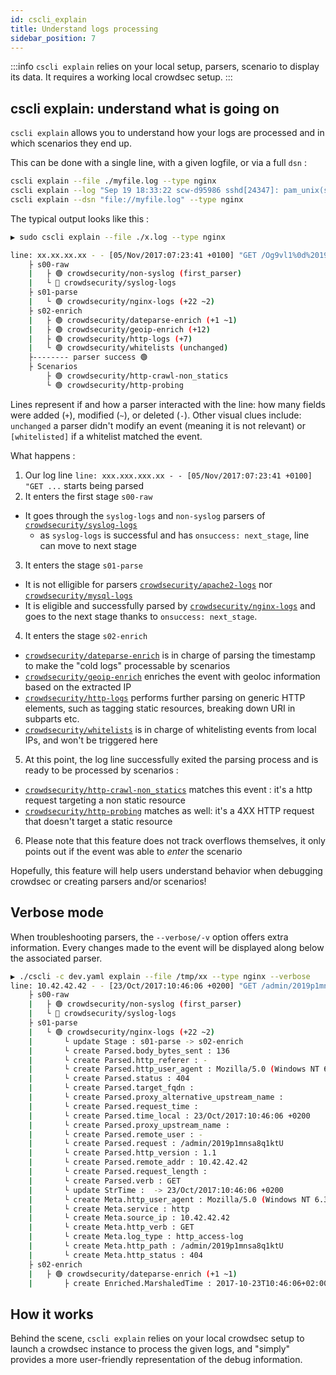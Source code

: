```yaml
---
id: cscli_explain
title: Understand logs processing
sidebar_position: 7
---
```


:::info
`cscli explain` relies on your local setup, parsers, scenario to display its data. It requires a working local crowdsec setup.
:::


## cscli explain: understand what is going on

`cscli explain` allows you to understand how your logs are processed and in which scenarios they end up.


This can be done with a single line, with a given logfile, or via a full `dsn` :

```bash
cscli explain --file ./myfile.log --type nginx 
cscli explain --log "Sep 19 18:33:22 scw-d95986 sshd[24347]: pam_unix(sshd:auth): authentication failure; logname= uid=0 euid=0 tty=ssh ruser= rhost=1.2.3.4" --type syslog
cscli explain --dsn "file://myfile.log" --type nginx
```

The typical output looks like this :

```bash
▶ sudo cscli explain --file ./x.log --type nginx 

line: xx.xx.xx.xx - - [05/Nov/2017:07:23:41 +0100] "GET /Og9vl1%0d%2019s58%3Atest HTTP/1.1" 404 136 "-" "Mozilla/5.0 (Windows NT 6.3; WOW64; Trident/7.0; rv:11.0) like Gecko" "-"
	├ s00-raw
	|	├ 🟢 crowdsecurity/non-syslog (first_parser)
	|	└ 🔴 crowdsecurity/syslog-logs
	├ s01-parse
	|	└ 🟢 crowdsecurity/nginx-logs (+22 ~2)
	├ s02-enrich
	|	├ 🟢 crowdsecurity/dateparse-enrich (+1 ~1)
	|	├ 🟢 crowdsecurity/geoip-enrich (+12)
	|	├ 🟢 crowdsecurity/http-logs (+7)
	|	└ 🟢 crowdsecurity/whitelists (unchanged)
	├-------- parser success 🟢
	├ Scenarios
		├ 🟢 crowdsecurity/http-crawl-non_statics
		└ 🟢 crowdsecurity/http-probing
```

Lines represent if and how a parser interacted with the line: how many fields were added (`+`), modified (`~`), or deleted (`-`).
Other visual clues include: `unchanged` a parser didn't modify an event (meaning it is not relevant) or `[whitelisted]` if a whitelist matched the event.

What happens :
 1. Our log line `line: xxx.xxx.xxx.xx - - [05/Nov/2017:07:23:41 +0100] "GET ...` starts being parsed
 2. It enters the first stage `s00-raw`
   - It goes through the `syslog-logs` and `non-syslog` parsers of [`crowdsecurity/syslog-logs`](https://hub.crowdsec.net/author/crowdsecurity/configurations/syslog-logs)
     - as `syslog-logs` is successful and has `onsuccess: next_stage`, line can move to next stage
 3. It enters the stage `s01-parse`
   - It is not elligible for parsers [`crowdsecurity/apache2-logs`](https://hub.crowdsec.net/author/crowdsecurity/configurations/apache2-logs) nor [`crowdsecurity/mysql-logs`](https://hub.crowdsec.net/author/crowdsecurity/configurations/mysql-logs)
   - It is eligible and successfully parsed by [`crowdsecurity/nginx-logs`](https://hub.crowdsec.net/author/crowdsecurity/configurations/nginx-logs) and goes to the next stage thanks to `onsuccess: next_stage`.
 4. It enters the stage `s02-enrich`
   - [`crowdsecurity/dateparse-enrich`](https://hub.crowdsec.net/author/crowdsecurity/configurations/dateparse-enrich) is in charge of parsing the timestamp to make the "cold logs" processable by scenarios
   - [`crowdsecurity/geoip-enrich`](https://hub.crowdsec.net/author/crowdsecurity/configurations/geoip-enrich) enriches the event with geoloc information based on the extracted IP
   - [`crowdsecurity/http-logs`](https://hub.crowdsec.net/author/crowdsecurity/configurations/http-logs) performs further parsing on generic HTTP elements, such as tagging static resources, breaking down URI in subparts etc.
   - [`crowdsecurity/whitelists`](https://hub.crowdsec.net/author/crowdsecurity/configurations/whitelists) is in charge of whitelisting events from local IPs, and won't be triggered here

 5. At this point, the log line successfully exited the parsing process and is ready to be processed by scenarios :
 - [`crowdsecurity/http-crawl-non_statics`](https://hub.crowdsec.net/author/crowdsecurity/configurations/http-crawl-non_statics) matches this event : it's a http request targeting a non static resource
 - [`crowdsecurity/http-probing`](https://hub.crowdsec.net/author/crowdsecurity/configurations/http-probing) matches as well: it's a 4XX HTTP request that doesn't target a static resource

 6. Please note that this feature does not track overflows themselves, it only points out if the event was able to *enter* the scenario

Hopefully, this feature will help users understand behavior when debugging crowdsec or creating parsers and/or scenarios!


## Verbose mode

When troubleshooting parsers, the `--verbose/-v` option offers extra information. Every changes made to the event will be displayed along below the associated parser.

```bash
▶ ./cscli -c dev.yaml explain --file /tmp/xx --type nginx --verbose
line: 10.42.42.42 - - [23/Oct/2017:10:46:06 +0200] "GET /admin/2019p1mnsa8q1ktU HTTP/1.1" 404 136 "-" "Mozilla/5.0 (Windows NT 6.3; WOW64; Trident/7.0; rv:11.0) like Gecko (Wallarm DirBuster)" "-"
	├ s00-raw
	|	├ 🟢 crowdsecurity/non-syslog (first_parser)
	|	└ 🔴 crowdsecurity/syslog-logs
	├ s01-parse
	|	└ 🟢 crowdsecurity/nginx-logs (+22 ~2)
	|		└ update Stage : s01-parse -> s02-enrich
	|		└ create Parsed.body_bytes_sent : 136
	|		└ create Parsed.http_referer : -
	|		└ create Parsed.http_user_agent : Mozilla/5.0 (Windows NT 6.3; WOW64; Trident/7.0; rv:11.0) like Gecko (Wallarm DirBuster)
	|		└ create Parsed.status : 404
	|		└ create Parsed.target_fqdn : 
	|		└ create Parsed.proxy_alternative_upstream_name : 
	|		└ create Parsed.request_time : 
	|		└ create Parsed.time_local : 23/Oct/2017:10:46:06 +0200
	|		└ create Parsed.proxy_upstream_name : 
	|		└ create Parsed.remote_user : -
	|		└ create Parsed.request : /admin/2019p1mnsa8q1ktU
	|		└ create Parsed.http_version : 1.1
	|		└ create Parsed.remote_addr : 10.42.42.42
	|		└ create Parsed.request_length : 
	|		└ create Parsed.verb : GET
	|		└ update StrTime :  -> 23/Oct/2017:10:46:06 +0200
	|		└ create Meta.http_user_agent : Mozilla/5.0 (Windows NT 6.3; WOW64; Trident/7.0; rv:11.0) like Gecko (Wallarm DirBuster)
	|		└ create Meta.service : http
	|		└ create Meta.source_ip : 10.42.42.42
	|		└ create Meta.http_verb : GET
	|		└ create Meta.log_type : http_access-log
	|		└ create Meta.http_path : /admin/2019p1mnsa8q1ktU
	|		└ create Meta.http_status : 404
	├ s02-enrich
	|	├ 🟢 crowdsecurity/dateparse-enrich (+1 ~1)
	|		├ create Enriched.MarshaledTime : 2017-10-23T10:46:06+02:00

```

## How it works

Behind the scene, `cscli explain` relies on your local crowdsec setup to launch a crowdsec instance to process the given logs, and "simply" provides a more user-friendly representation of the debug information.





